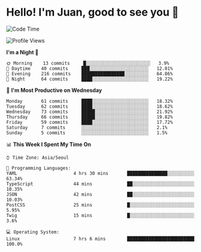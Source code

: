 # Hello! I'm Juan, good to see you 👋

<!--
**Y-k-Y/Y-k-Y** is a ✨ _special_ ✨ repository because its `README.md` (this file) appears on your GitHub profile.

Here are some ideas to get you started:

- 🔭 I’m currently working on ...
- 🌱 I’m currently learning ...
- 👯 I’m looking to collaborate on ...
- 🤔 I’m looking for help with ...
- 💬 Ask me about ...
- 📫 How to reach me: ...
- 😄 Pronouns: ...
- ⚡ Fun fact: ...
-->
<!--
![Profile views](https://gpvc.arturio.dev/Y-k-Y)

[![Omid Nikrah StackOverflow](https://github-readme-stackoverflow.vercel.app/?userID=9517076)](https://stackoverflow.com/users/9517076/i-have-10-fingers)
-->

<!--START_SECTION:waka-->
![Code Time](http://img.shields.io/badge/Code%20Time-0%20secs-blue)

![Profile Views](http://img.shields.io/badge/Profile%20Views-0-blue)

**I'm a Night 🦉** 

```text
🌞 Morning    13 commits     █░░░░░░░░░░░░░░░░░░░░░░░░   3.9% 
🌆 Daytime    40 commits     ███░░░░░░░░░░░░░░░░░░░░░░   12.01% 
🌃 Evening    216 commits    ████████████████░░░░░░░░░   64.86% 
🌙 Night      64 commits     ████░░░░░░░░░░░░░░░░░░░░░   19.22%

```
📅 **I'm Most Productive on Wednesday** 

```text
Monday       61 commits     ████░░░░░░░░░░░░░░░░░░░░░   18.32% 
Tuesday      62 commits     ████░░░░░░░░░░░░░░░░░░░░░   18.62% 
Wednesday    73 commits     █████░░░░░░░░░░░░░░░░░░░░   21.92% 
Thursday     66 commits     █████░░░░░░░░░░░░░░░░░░░░   19.82% 
Friday       59 commits     ████░░░░░░░░░░░░░░░░░░░░░   17.72% 
Saturday     7 commits      ░░░░░░░░░░░░░░░░░░░░░░░░░   2.1% 
Sunday       5 commits      ░░░░░░░░░░░░░░░░░░░░░░░░░   1.5%

```


📊 **This Week I Spent My Time On** 

```text
⌚︎ Time Zone: Asia/Seoul

💬 Programming Languages: 
YAML                     4 hrs 30 mins       ███████████████░░░░░░░░░░   63.34% 
TypeScript               44 mins             ██░░░░░░░░░░░░░░░░░░░░░░░   10.35% 
JSON                     42 mins             ██░░░░░░░░░░░░░░░░░░░░░░░   10.03% 
PostCSS                  25 mins             █░░░░░░░░░░░░░░░░░░░░░░░░   5.95% 
Twig                     15 mins             █░░░░░░░░░░░░░░░░░░░░░░░░   3.6%

💻 Operating System: 
Linux                    7 hrs 6 mins        █████████████████████████   100.0%

```


<!--END_SECTION:waka-->
